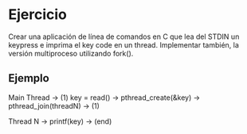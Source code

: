 # Ejercicio

Crear una aplicación de línea de comandos en C que lea del STDIN un keypress e imprima el key code en un thread. Implementar también, la versión multiproceso utilizando fork().

## Ejemplo

Main Thread -> (1) key = read() -> pthread_create(&key) -> pthread_join(threadN) -> (1)

Thread N -> printf(key) -> (end)
